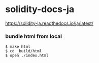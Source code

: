 # solidity-docs-ja

https://solidity-ja.readthedocs.io/ja/latest/

### bundle html from local

```
$ make html
$ cd _build/html
$ open ./index.html
```
